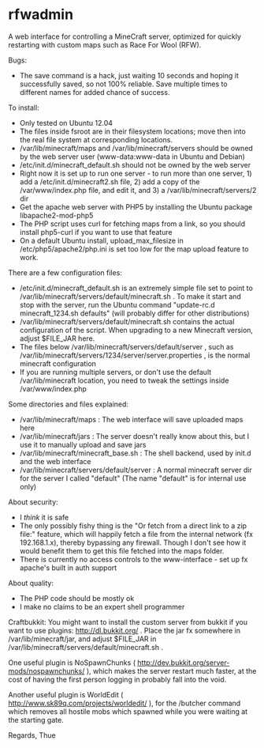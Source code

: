 rfwadmin
========

A web interface for controlling a MineCraft server, optimized for quickly restarting with custom maps such as Race For Wool (RFW).

Bugs:
- The save command is a hack, just waiting 10 seconds and hoping it successfully saved, so not 100% reliable. Save multiple times to different names for added chance of success.

To install:
- Only tested on Ubuntu 12.04
- The files inside fsroot are in their filesystem locations; move then into the real file system at corresponding locations.
- /var/lib/minecraft/maps and /var/lib/minecraft/servers should be owned by the web server user (www-data:www-data in Ubuntu and Debian)
- /etc/init.d/minecraft_default.sh should not be owned by the web server
- Right now it is set up to run one server - to run more than one server, 1) add a /etc/init.d/minecraft2.sh file, 2) add a copy of the /var/www/index.php file, and edit it, and 3) a /var/lib/minecraft/servers/2 dir
- Get the apache web server with PHP5 by installing the Ubuntu package libapache2-mod-php5
- The PHP script uses curl for fetching maps from a link, so you should install php5-curl if you want to use that feature
- On a default Ubuntu install, upload_max_filesize in /etc/php5/apache2/php.ini is set too low for the map upload feature to work.

There are a few configuration files:
- /etc/init.d/minecraft_default.sh is an extremely simple file set to point to /var/lib/minecraft/servers/default/minecraft.sh . To make it start and stop with the server, run the Ubuntu command "update-rc.d minecraft_1234.sh defaults" (will probably differ for other distributions)
- /var/lib/minecraft/servers/default/minecraft.sh contains the actual configuration of the script. When upgrading to a new Minecraft version, adjust $FILE_JAR here.
- The files below /var/lib/minecraft/servers/default/server , such as /var/lib/minecraft/servers/1234/server/server.properties , is the normal minecraft configuration
- If you are running multiple servers, or don't use the default /var/lib/minecraft location, you need to tweak the settings inside /var/www/index.php

Some directories and files explained:
- /var/lib/minecraft/maps : The web interface will save uploaded maps here
- /var/lib/minecraft/jars : The server doesn't really know about this, but I use it to manually upload and save jars
- /var/lib/minecraft/minecraft_base.sh : The shell backend, used by init.d and the web interface
- /var/lib/minecraft/servers/default/server : A normal minecraft server dir for the server I called "default" (The name "default" is for internal use only)

About security:
- I *think* it is safe
- The only possibly fishy thing is the "Or fetch from a direct link to a zip file:" feature, which will happily fetch a file from the internal network (fx 192.168.1.x), thereby bypassing any firewall. Though I don't see how it would benefit them to get this file fetched into the maps folder.
- There is currently no access controls to the www-interface - set up fx apache's built in auth support

About quality:
- The PHP code should be mostly ok
- I make no claims to be an expert shell programmer

Craftbukkit:
You might want to install the custom server from bukkit
if you want to use plugins: http://dl.bukkit.org/ . Place the jar
fx somewhere in /var/lib/minecraft/jar, and adjust $FILE_JAR in
/var/lib/minecraft/servers/default/minecraft.sh .

One useful plugin is NoSpawnChunks (
http://dev.bukkit.org/server-mods/nospawnchunks/ ), which makes the
server restart much faster, at the cost of having the first person logging in probably fall into the void.

Another useful plugin is WorldEdit ( http://www.sk89q.com/projects/worldedit/ ), for the /butcher command which removes all hostile mobs which spawned while you were waiting at the starting gate.

Regards, Thue
